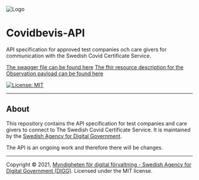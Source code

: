 ![Logo](https://docs.swedenconnect.se/technical-framework/latest/img/digg_centered.png)

# Covidbevis-API
API specification for approved test companies och care givers for communication with the Swedish Covid Certificate Service.

[The swagger file can be found here](https://diggsweden.github.io/Covidbevis-API/)
[The fhir resource description for the Observation payload can be found here](https://simplifier.net/guide/EUDCCSweden/ResourcesforTestcertificates)

[![License: MIT](https://img.shields.io/badge/License-MIT-yellow.svg)](https://opensource.org/licenses/MIT) 

---

## About

This repository contains the API specification for test companies and care givers to connect to The Swedish Covid Certificate Service. It is maintained by the [Swedish Agency for Digital Government](https://www.digg.se/en).

The API is an ongoing work and therefore there will be changes.

---

Copyright &copy; 2021, [Myndigheten för digital förvaltning - Swedish Agency for Digital Government (DIGG)](http://www.digg.se). Licensed under the MIT license.
